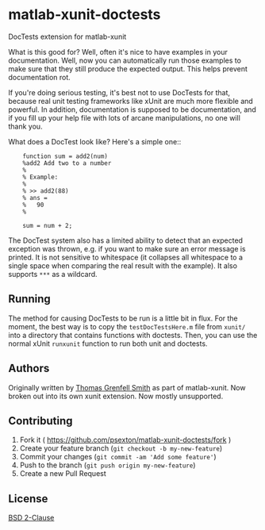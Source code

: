 matlab-xunit-doctests
=====================

DocTests extension for matlab-xunit

What is this good for?  Well, often it's nice to have examples in your
documentation.  Well, now you can automatically run those examples to
make sure that they still produce the expected output.  This helps
prevent documentation rot.

If you're doing serious testing, it's best not to use DocTests for that,
because real unit testing frameworks like xUnit are much more flexible
and powerful.  In addition, documentation is supposed to be
documentation, and if you fill up your help file with lots of arcane
manipulations, no one will thank you.

What does a DocTest look like?  Here's a simple one::

        function sum = add2(num)
        %add2 Add two to a number
        %
        % Example:
        %
        % >> add2(88)
        % ans =
        %   90
        %

        sum = num + 2;

The DocTest system also has a limited ability to detect that an expected
exception was thrown, e.g. if you want to make sure an error message is
printed.  It is not sensitive to whitespace (it collapses all whitespace
to a single space when comparing the real result with the example).  It
also supports ``***`` as a wildcard.

Running
-------

The method for causing DocTests to be run is a little bit in flux.  For
the moment, the best way is to copy the ``testDocTestsHere.m`` file from
``xunit/`` into a directory that contains functions with doctests.  Then,
you can use the normal xUnit ``runxunit`` function to run both unit and
doctests.

Authors
-------

Originally written by [Thomas Grenfell Smith](https://github.com/tgs/) as part of matlab-xunit. Now broken out into its own xunit extension. Now mostly unsupported.

Contributing
------------

1. Fork it ( https://github.com/psexton/matlab-xunit-doctests/fork )
2. Create your feature branch (`git checkout -b my-new-feature`)
3. Commit your changes (`git commit -am 'Add some feature'`)
4. Push to the branch (`git push origin my-new-feature`)
5. Create a new Pull Request 

License
-------

[BSD 2-Clause](http://opensource.org/licenses/bsd-license.php)
